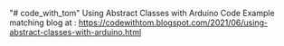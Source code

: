 "# code_with_tom" 
Using Abstract Classes with Arduino
Code Example matching blog at : https://codewithtom.blogspot.com/2021/06/using-abstract-classes-with-arduino.html
